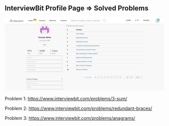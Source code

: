 ## InterviewBit Profile Page => Solved Problems

![IB Profile](https://github.com/sankalpmittal1911-BitSian/Finoramic-Assignment/blob/master/Section%201:%20Data%20Structures/IB.JPG)

Problem 1: https://www.interviewbit.com/problems/3-sum/

Problem 2: https://www.interviewbit.com/problems/redundant-braces/

Problem 3: https://www.interviewbit.com/problems/anagrams/
